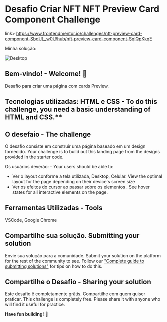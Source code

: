 # Desafio Criar NFT NFT Preview Card Component Challenge

link> https://www.frontendmentor.io/challenges/nft-preview-card-component-SbdUL_w0U/hub/nft-preview-card-component-SqiQpKkqE

Minha solução:

![Desktop](https://user-images.githubusercontent.com/7409421/150622728-c9f9bb74-cf07-4fea-b6cc-7da70ae50f26.png)

## Bem-vindo! - Welcome! 👋

Desafio para criar uma página com cards Preview.

## Tecnologias utilizadas: HTML e CSS - To do this challenge, you need a basic understanding of HTML and CSS.**

## O desefaio - The challenge

O desafio consiste em construir uma página baseado em um design fornecido. Your challenge is to build out this landing page from the designs provided in the starter code.

Os usuârios deverão: - Your users should be able to: 

- Ver o layout conforme a tela utilizada, Desktop, Celular. View the optimal layout for the page depending on their device's screen size
- Ver os efeitos do cursor ao passar sobre os elementos . See hover states for all interactive elements on the page.


## Ferramentas Utilizadas - Tools

VSCode, Google Chrome


## Compartilhe sua solução. Submitting your solution

Envie sua solução para a comunidade.
Submit your solution on the platform for the rest of the community to see. Follow our ["Complete guide to submitting solutions"](https://medium.com/frontend-mentor/a-complete-guide-to-submitting-solutions-on-frontend-mentor-ac6384162248) for tips on how to do this.


## Compartilhe o Desafio - Sharing your solution
Este desafio ê completamente grâtis. Compartilhe com quem quiser praticar.
This challenge is completely free. Please share it with anyone who will find it useful for practice.

**Have fun building!** 🚀
